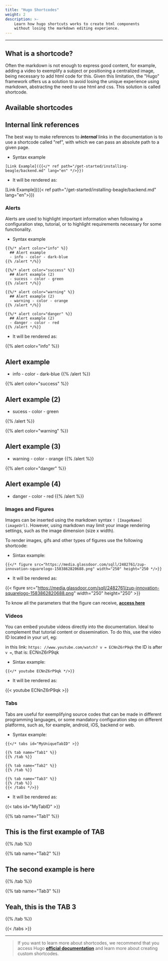 ```yaml
---
title: "Hugo Shortcodes"
weight: 2
description: >-
    Learn how hugo shortcuts works to create html components
    without losing the markdown editing experience.
---
```


---

## What is a shortcode?

Often the markdown is not enough to express good content, for example, adding a video to exemplify a subject or positioning a centralized image, being necessary to add html code for this. Given this limitation, the "Hugo" framework offers us a solution to avoid losing the unique experience using markdown, abstracting the need to use html and css. This solution is called shortcode.

## Available shortcodes

## **Internal link references**

The best way to make references to **_internal_** links in the documentation is to use a shortcode called "ref", with which we can pass an absolute path to a given page.

- Syntax example

```go-text-template
[Link Example]({{</* ref path="/get-started/installing-beagle/backend.md" lang="en" */>}})
```

- It will be rendered as:

[Link Example]({{< ref path="/get-started/installing-beagle/backend.md" lang="en">}})

### **Alerts**

Alerts are used to highlight important information when following a configuration step, tutorial, or to highlight requirements necessary for some functionality.

- Syntax example

```go-text-template
{{%/* alert color="info" %}}
  ## Alert example
  - info - color - dark-blue
{{% /alert */%}}

{{%/* alert color="success" %}}
  ## Alert example (2)
  - sucess - color - green
{{% /alert */%}}

{{%/* alert color="warning" %}}
  ## Alert example (2)
  - warning - color - orange
{{% /alert */%}}

{{%/* alert color="danger" %}}
  ## Alert example (2)
  - danger - color - red
{{% /alert */%}}
```

- It will be rendered as:

{{% alert color="info" %}}

## Alert example

- info - color - dark-blue
{{% /alert %}}

{{% alert color="success" %}}

## Alert example (2)

- sucess - color - green

{{% /alert %}}

{{% alert color="warning" %}}

## Alert example (3)

- warning - color - orange
{{% /alert %}}

{{% alert color="danger" %}}

## Alert example (4)

- danger - color - red
{{% /alert %}}

### **Images and Figures**

Images can be inserted using the markdown syntax ```! [ImageName] (imageUrl)```. However, using markdown may limit your image rendering settings, such as the image dimension (size x width).

To render images, gifs and other types of figures use the following shortcode:

- Sintax example:

```go-text-template
{{</* figure src="https://media.glassdoor.com/sqll/2482761/zup-innovation-squarelogo-1583862820688.png" width="250" height="250 */>}}
```

- It will be rendered as: 

{{< figure src="https://media.glassdoor.com/sqll/2482761/zup-innovation-squarelogo-1583862820688.png" width="250" height="250" >}}

To know all the parameters that the figure can receive, [**access here**](https://gohugo.io/content-management/shortcodes#figure)

### **Videos**

You can embed youtube videos directly into the documentation. Ideal to complement that tutorial content or dissemination. To do this, use the video ID located in your url, eg:

in this link: ```https: //www.youtube.com/watch? v = ECNnZ6rP9qk``` the ID is after ``` v = ```, that is: ECNnZ6rP9qk

- Sintax example:

```go-text-template
{{</* youtube ECNnZ6rP9qk */>}}
```

- It will be rendered as:

{{< youtube ECNnZ6rP9qk >}}

### **Tabs**

Tabs are useful for exemplifying source codes that can be made in different programming languages, or some mandatory configuration step on different platforms, such as, for example, android, iOS, backend or web.

- Syntax example:

```go-text-template
{{</* tabs id="MyUniqueTabID" >}}

{{% tab name="Tab1" %}}
{{% /tab %}}

{{% tab name="Tab2" %}}
{{% /tab %}}

{{% tab name="Tab3" %}}
{{% /tab %}}
{{< /tabs */>}}
```

- It will be rendered as:

{{< tabs id="MyTabID" >}}

{{% tab name="Tab1" %}}

## This is the first example of TAB

{{% /tab %}}

{{% tab name="Tab2" %}}

## The second example is here

{{% /tab %}}

{{% tab name="Tab3" %}}

## Yeah, this is the TAB 3

{{% /tab %}}

{{< /tabs >}}

---

> If you want to learn more about shortcodes, we recommend that you access Hugo [**official documentation**](https://gohugo.io/content-management/shortcodes/) and learn more about creating custom shortcodes.
